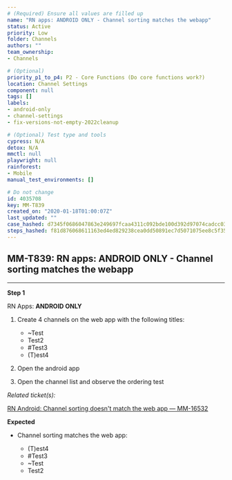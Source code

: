 ```yaml
---
# (Required) Ensure all values are filled up
name: "RN apps: ANDROID ONLY - Channel sorting matches the webapp"
status: Active
priority: Low
folder: Channels
authors: ""
team_ownership: 
- Channels

# (Optional)
priority_p1_to_p4: P2 - Core Functions (Do core functions work?)
location: Channel Settings
component: null
tags: []
labels: 
- android-only
- channel-settings
- fix-versions-not-empty-2022cleanup

# (Optional) Test type and tools
cypress: N/A
detox: N/A
mmctl: null
playwright: null
rainforest: 
- Mobile
manual_test_environments: []

# Do not change
id: 4035708
key: MM-T839
created_on: "2020-01-18T01:00:07Z"
last_updated: ""
case_hashed: d7345f0686047863e249697fcaa4311c092bde100d392d97074cadcc03462f479cd9eab8daf10f41fb7286e0d7a9dac8
steps_hashed: f81d876068611163ed4ed829238cea0dd50891ec7d5071075ee8c5f356a5016b1533852271901ba516d71efeed100148
---
```


<!-- (Auto-generated) Based on frontmatter's "key" and "name" -->

## MM-T839: RN apps: ANDROID ONLY - Channel sorting matches the webapp

---

**Step 1**

RN Apps: **ANDROID ONLY**

1. Create 4 channels on the web app with the following titles:

   - \~Test
   - Test2
   - \#Test3
   - (T)est4

2. Open the android app

3. Open the channel list and observe the ordering test

_Related ticket(s):_

[RN Android: Channel sorting doesn't match the web app — MM-16532](https://mattermost.atlassian.net/browse/MM-16532)

**Expected**

- Channel sorting matches the web app:

  - (T)est4
  - \#Test3
  - \~Test
  - Test2
